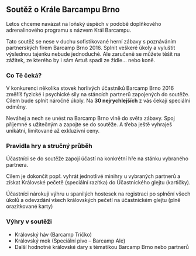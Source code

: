 Soutěž o Krále Barcampu Brno
----------------------------

Letos chceme navázat na loňský úspěch v podobě doplňkového adrenalinového programu s názvem Král Barcampu.

Tato soutěž se nese v duchu sofistikované herní zábavy s poznáváním partnerských firem Barcamp Brno 2016. Splnit veškeré úkoly a vyluštit výslednou tajenku nebude jednoduché. Ale zaručeně se můžete těšit na zážitek, ze kterého by i sám Artuš spadl ze židle… nebo koně. 

### Co Tě čeká?


V konkurenci několika stovek horlivých účastníků Barcamp Brno 2016 změříš fyzické i psychické síly na stáncích partnerů zapojených do soutěže. Cílem bude splnit náročné úkoly. Na **30 nejrychlejších** z vás čekají speciální odměny. 

Neváhej a nech se unést na Barcamp Brno vlně do světa zábavy. Spoj příjemné s užitečným a zapojte se do soutěže. A třeba ještě vyhraješ unikátní, limitované až exkluzivní ceny.

### Pravidla hry a stručný průběh

Účastníci se do soutěže zapojí účastí na konkrétní hře na stánku vybraného partnera. 

Cílem je dokončit popř. vyhrát jednotlivé minihry u vybraných partnerů a získat Královské pečetě (speciální razítka) do Účastnického glejtu (kartičky). 

Účastníci nárokují výhru u spanilých hostesek na registraci po splnění všech úkolů a odevzdání všech královských pečetí na účastnickém glejtu (plně orazítkované karty)

### Výhry v soutěži

 - Královský háv (Barcamp Tričko)
 - Královský mok (Speciální pivo – Barcamp Ale)
 - Další hodnotné královské dary s tématikou Barcamp Brno nebo partnerů